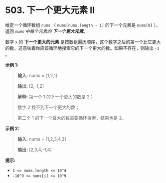 # 503. 下一个更大元素 II

给定一个循环数组 `nums` （ `nums[nums.length - 1]` 的下一个元素是 `nums[0]` ），返回 *`nums` 中每个元素的 **下一个更大元素***。

数字 `x` 的 **下一个更大的元素**  是按数组遍历顺序，这个数字之后的第一个比它更大的数，这意味着你应该循环地搜索它的下一个更大的数。如果不存在，则输出 `-1` 。

**示例 1:**

> **输入:**  nums = \[1,2,1]
> 
> **输出:**  \[2,\-1,2]
> 
> **解释:**  第一个 1 的下一个更大的数是 2；
> 
> 数字 2 找不到下一个更大的数；
> 
> 第二个 1 的下一个最大的数需要循环搜索，结果也是 2。

**示例 2:**

> **输入:**  nums = \[1,2,3,4,3]
> 
> **输出:**  \[2,3,4,\-1,4]

**提示:**

*   `1 <= nums.length <= 10^4`
*   `-10^9 <= nums[i] <= 10^9`